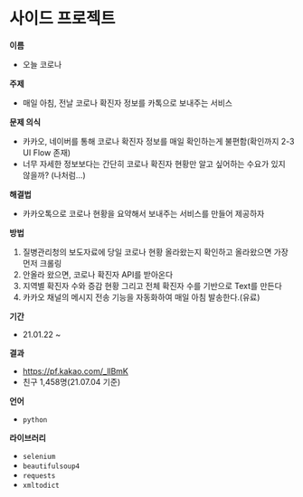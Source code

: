 # 사이드 프로젝트
**이름**
- 오늘 코로나

**주제**
- 매일 아침, 전날 코로나 확진자 정보를 카톡으로 보내주는 서비스 

**문제 의식**
- 카카오, 네이버를 통해 코로나 확진자 정보를 매일 확인하는게 불편함(확인까지 2-3 UI Flow 존재)
- 너무 자세한 정보보다는 간단히 코로나 확진자 현황만 알고 싶어하는 수요가 있지 않을까? (나처럼...)

**해결법**
- 카카오톡으로 코로나 현황을 요약해서 보내주는 서비스를 만들어 제공하자

**방법**
1. 질병관리청의 보도자료에 당일 코로나 현황 올라왔는지 확인하고 올라왔으면 가장 먼저 크롤링
2. 안올라 왔으면, 코로나 확진자 API를 받아온다
3. 지역별 확진자 수와 증감 현황 그리고 전체 확진자 수를 기반으로 Text를 만든다
4. 카카오 채널의 메시지 전송 기능을 자동화하여 매일 아침 발송한다.(유료)

**기간**
- 21.01.22 ~

**결과**
- https://pf.kakao.com/_llBmK
- 친구 1,458명(21.07.04 기준)

**언어**
- `python`

**라이브러리**
- `selenium`
- `beautifulsoup4`
- `requests`
- `xmltodict`
